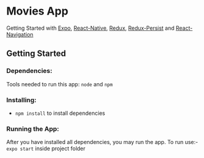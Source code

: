 # Movies App
Getting Started with [Expo](https://docs.expo.dev/), [React-Native](https://facebook.github.io/react-native/), [Redux](https://redux.js.org/), [Redux-Persist](https://github.com/rt2zz/redux-persist) and [React-Navigation](https://reactnavigation.org/)

## Getting Started

### Dependencies:
Tools needed to run this app: `node` and `npm`

### Installing:
* `npm install` to install dependencies

### Running the App:
After you have installed all dependencies, you may run the app.
To run use:- `expo start` inside project folder
